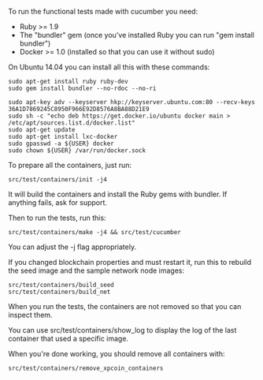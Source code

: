 To run the functional tests made with cucumber you need:

* Ruby >= 1.9
* The "bundler" gem (once you've installed Ruby you can run "gem install bundler")
* Docker >= 1.0 (installed so that you can use it without sudo)

On Ubuntu 14.04 you can install all this with these commands:

    sudo apt-get install ruby ruby-dev
    sudo gem install bundler --no-rdoc --no-ri

    sudo apt-key adv --keyserver hkp://keyserver.ubuntu.com:80 --recv-keys 36A1D7869245C8950F966E92D8576A8BA88D21E9
    sudo sh -c "echo deb https://get.docker.io/ubuntu docker main > /etc/apt/sources.list.d/docker.list"
    sudo apt-get update
    sudo apt-get install lxc-docker
    sudo gpasswd -a ${USER} docker
    sudo chown ${USER} /var/run/docker.sock

To prepare all the containers, just run:

    src/test/containers/init -j4

It will build the containers and install the Ruby gems with bundler. If anything fails, ask for support.

Then to run the tests, run this:

    src/test/containers/make -j4 && src/test/cucumber

You can adjust the -j flag appropriately.


If you changed blockchain properties and must restart it, run this to rebuild the seed image and the sample network node images:

    src/test/containers/build_seed
    src/test/containers/build_net

When you run the tests, the containers are not removed so that you can inspect them.

You can use src/test/containers/show_log to display the log of the last container that used a specific image.

When you're done working, you should remove all containers with:

    src/test/containers/remove_xpcoin_containers
